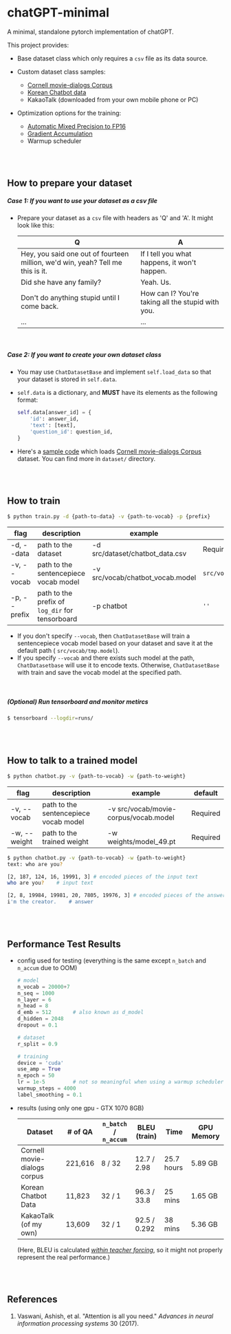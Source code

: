 # chatGPT-minimal

A minimal, standalone pytorch implementation of chatGPT.

This project provides:

- Base dataset class which only requires a `csv` file as its data source.

- Custom dataset class samples:
  - [Cornell movie-dialogs Corpus](https://www.cs.cornell.edu/~cristian/Cornell_Movie-Dialogs_Corpus.html)
  - [Korean Chatbot data](https://github.com/songys/Chatbot_data)
  - KakaoTalk (downloaded from your own mobile phone or PC)
- Optimization options for the training:
  - [Automatic Mixed Precision to FP16](https://pytorch.org/docs/stable/notes/amp_examples.html)
  - [Gradient Accumulation](https://kozodoi.me/blog/20210219/gradient-accumulation)
  - Warmup scheduler

<br/>

<br/>

## How to prepare your dataset

##### Case 1: If you want to use your dataset as a csv file

- Prepare your dataset as a `csv` file with headers as 'Q' and 'A'. It might look like this:

  | Q                                                            | A                                                 |
  | ------------------------------------------------------------ | ------------------------------------------------- |
  | Hey, you said one out of fourteen million, we'd win, yeah? Tell me this is it. | If I tell you what happens, it won't happen.      |
  | Did she have any family?                                     | Yeah. Us.                                         |
  | Don't do anything stupid until I come back.                  | How can I? You're taking all the stupid with you. |
  | ...                                                          | ...                                               |

<br/>

##### Case 2: If you want to create your own dataset class

- You may use `ChatDatasetBase` and  implement `self.load_data` so that your dataset is stored in `self.data`. 

- `self.data` is a dictionary, and **MUST** have its elements as the following format:

  ```python
  self.data[answer_id] = {
      'id': answer_id,
      'text': [text],
      'question_id': question_id,
  }
  ```

- Here's a [sample code](dataset/movie_corpus.py) which loads [Cornell movie-dialogs Corpus](https://www.cs.cornell.edu/~cristian/Cornell_Movie-Dialogs_Corpus.html) dataset. You can find more in `dataset/` directory.

<br/>

<br/>

## How to train

```bash
$ python train.py -d {path-to-data} -v {path-to-vocab} -p {prefix}
```

| flag         | description                                     | example                          | default               |
| ------------ | ----------------------------------------------- | -------------------------------- | --------------------- |
| -d, --data   | path to the dataset                             | -d src/dataset/chatbot_data.csv  | Required              |
| -v, --vocab  | path to the sentencepiece vocab model           | -v src/vocab/chatbot_vocab.model | `src/vocab/tmp.model` |
| -p, --prefix | path to the prefix of `log_dir` for tensorboard | -p chatbot                       | `''`                  |

- If you don't specify `--vocab`, then `ChatDatasetBase` will train a sentencepiece vocab model based on your dataset and save it at the default path ( `src/vocab/tmp.model`).
- If you specify `--vocab` and there exists such model at the path, `ChatDatasetbase` will use it to encode texts. Otherwise, `ChatDatasetBase` with train and save the vocab model at the specified path.

<br/>

##### (Optional) Run tensorboard and monitor metircs

```bash
$ tensorboard --logdir=runs/
```

<br/>

<br/>

## How to talk to a trained model

```bash
$ python chatbot.py -v {path-to-vocab} -w {path-to-weight}
```

| flag         | description                           | example                               | default  |
| ------------ | ------------------------------------- | ------------------------------------- | -------- |
| -v, --vocab  | path to the sentencepiece vocab model | -v src/vocab/movie-corpus/vocab.model | Required |
| -w, --weight | path to the trained weight            | -w weights/model_49.pt                | Required |

```bash
$ python chatbot.py -v {path-to-vocab} -w {path-to-weight}
text: who are you?

[2, 187, 124, 16, 19991, 3] # encoded pieces of the input text
who are you?	# input text

[2, 8, 19984, 19981, 20, 7805, 19976, 3] # encoded pieces of the answer
i'm the creator.	# answer
```

<br/>

<br/>

## Performance Test Results

- config used for testing (everything is the same except `n_batch` and `n_accum` due to OOM)

  ```python
  # model
  n_vocab = 20000+7
  n_seq = 1000
  n_layer = 6
  n_head = 8
  d_emb = 512		# also known as d_model
  d_hidden = 2048
  dropout = 0.1
  
  # dataset
  r_split = 0.9
  
  # training
  device = 'cuda'
  use_amp = True
  n_epoch = 50
  lr = 1e-5			# not so meaningful when using a warmup scheduler
  warmup_steps = 4000
  label_smoothing = 0.1
  ```

- results (using only one gpu - GTX 1070 8GB)

  | Dataset                      | # of QA | `n_batch` / `n_accum` | BLEU (train) | Time       | GPU Memory |
  | ---------------------------- | ------- | --------------------- | ------------ | ---------- | ---------- |
  | Cornell movie-dialogs corpus | 221,616 | 8 / 32                | 12.7 / 2.98  | 25.7 hours | 5.89 GB    |
  | Korean Chatbot Data          | 11,823  | 32 / 1                | 96.3 / 33.8  | 25 mins    | 1.65 GB    |
  | KakaoTalk (of my own)        | 13,609  | 32 / 1                | 92.5 / 0.292 | 38 mins    | 5.36 GB    |

  (Here, BLEU is calculated <u>*within teacher forcing*</u>, so it might not properly represent the real performance.)

<br/>

<br/>

## References

1. Vaswani, Ashish, et al. "Attention is all you need." _Advances in neural information processing systems_ 30 (2017).
